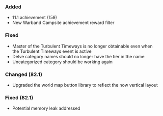 ### Added
- 11.1 achievement (159)
- New Warband Campsite achievement reward filter

### Fixed
- Master of the Turbulent Timeways is no longer obtainable even when the Turbulent Timeways event is active
- Delve category names should no longer have the tier in the name
- Uncategorized category should be working again

### Changed (82.1)
- Upgraded the world map button library to reflect the now vertical layout

### Fixed (82.1)
- Potential memory leak addressed